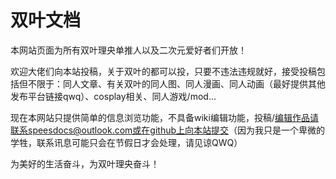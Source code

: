 # 双叶文档

本网站页面为所有双叶理央单推人以及二次元爱好者们开放！

欢迎大佬们向本站投稿，关于双叶的都可以投，只要不违法违规就好，接受投稿包括但不限于：同人文章、有关双叶的同人图、同人漫画、同人动画（最好提供其他发布平台链接qwq）、cosplay相关、同人游戏/mod...

现在本网站只提供简单的信息浏览功能，不具备wiki编辑功能，投稿/编辑作品请联系speesdocs@outlook.com或在github上向本站提交（因为我只是一个卑微的学牲，联系讯息可能只会在节假日才会处理，请见谅QWQ）

为美好的生活奋斗，为双叶理央奋斗！

